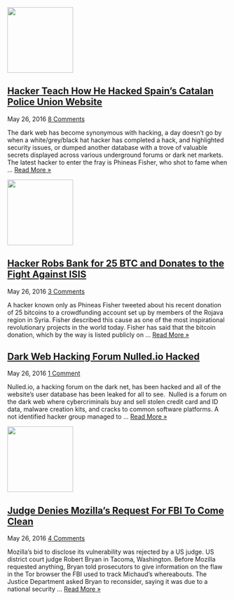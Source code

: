 <article class="item-list">
<div class="post-thumbnail">
<a href="https://www.deepdotweb.com/2016/05/26/police-catalan-hack/" title="Permalink to Hacker Teach How He Hacked Spain’s Catalan Police Union Website" rel="bookmark">
<img width="150" height="150" src="https://www.deepdotweb.com/wp-content/uploads/2016/05/hackertutorial-150x150.png" class="attachment-thumbnail size-thumbnail wp-post-image" alt="" srcset="https://www.deepdotweb.com/wp-content/uploads/2016/05/hackertutorial-150x150.png 150w, https://www.deepdotweb.com/wp-content/uploads/2016/05/hackertutorial-55x55.png 55w, https://www.deepdotweb.com/wp-content/uploads/2016/05/hackertutorial-50x50.png 50w" sizes="(max-width: 150px) 100vw, 150px" /> <span class="overlay-icon"></span>
</a>
</div>
<h2 class="post-box-title"><a href="https://www.deepdotweb.com/2016/05/26/police-catalan-hack/" title="Permalink to Hacker Teach How He Hacked Spain’s Catalan Police Union Website" rel="bookmark">Hacker Teach How He Hacked Spain’s Catalan Police Union Website</a></h2>
<p class="post-meta">
<span>May 26, 2016</span>
<span><a href="https://www.deepdotweb.com/2016/05/26/police-catalan-hack/#comments">8 Comments</a></span>
</p>
<div class="entry">
<p>The dark web has become synonymous with hacking, a day doesn’t go by when a white/grey/black hat hacker has completed a hack, and highlighted security issues, or dumped another database with a trove of valuable secrets displayed across various underground forums or dark net markets. The latest hacker to enter the fray is Phineas Fisher, who shot to fame when ... <a class="more-link" href="https://www.deepdotweb.com/2016/05/26/police-catalan-hack/">Read More &raquo;</a></p>
</div>
<div class="clear"></div>
</article>

<article class="item-list">
<div class="post-thumbnail">
<a href="https://www.deepdotweb.com/2016/05/26/hacker-robs-bank-25-btc-donates-fight-isis/" title="Permalink to Hacker Robs Bank for 25 BTC and Donates to the Fight Against ISIS" rel="bookmark">
<img width="150" height="150" src="https://www.deepdotweb.com/wp-content/uploads/2016/05/hack-150x150.png" class="attachment-thumbnail size-thumbnail wp-post-image" alt="" srcset="https://www.deepdotweb.com/wp-content/uploads/2016/05/hack-150x150.png 150w, https://www.deepdotweb.com/wp-content/uploads/2016/05/hack-55x55.png 55w, https://www.deepdotweb.com/wp-content/uploads/2016/05/hack-50x50.png 50w" sizes="(max-width: 150px) 100vw, 150px" /> <span class="overlay-icon"></span>
</a>
</div>
<h2 class="post-box-title"><a href="https://www.deepdotweb.com/2016/05/26/hacker-robs-bank-25-btc-donates-fight-isis/" title="Permalink to Hacker Robs Bank for 25 BTC and Donates to the Fight Against ISIS" rel="bookmark">Hacker Robs Bank for 25 BTC and Donates to the Fight Against ISIS</a></h2>
<p class="post-meta">
<span>May 26, 2016</span>
<span><a href="https://www.deepdotweb.com/2016/05/26/hacker-robs-bank-25-btc-donates-fight-isis/#comments">3 Comments</a></span>
</p>
<div class="entry">
<p>A hacker known only as Phineas Fisher tweeted about his recent donation of 25 bitcoins to a crowdfunding account set up by members of the Rojava region in Syria. Fisher described this cause as one of the most inspirational revolutionary projects in the world today. Fisher has said that the bitcoin donation, which by the way is listed publicly on ... <a class="more-link" href="https://www.deepdotweb.com/2016/05/26/hacker-robs-bank-25-btc-donates-fight-isis/">Read More &raquo;</a></p>
</div>
<div class="clear"></div>
</article>

<article class="item-list">
<h2 class="post-box-title"><a href="https://www.deepdotweb.com/2016/05/26/dark-web-hacking-forum-nulled-io-hacked/" title="Permalink to Dark Web Hacking Forum Nulled.io Hacked" rel="bookmark">Dark Web Hacking Forum Nulled.io Hacked</a></h2>
<p class="post-meta">
<span>May 26, 2016</span>
<span><a href="https://www.deepdotweb.com/2016/05/26/dark-web-hacking-forum-nulled-io-hacked/#comments">1 Comment</a></span>
</p>
<div class="entry">
<p>Nulled.io, a hacking forum on the dark net, has been hacked and all of the website’s user database has been leaked for all to see.  Nulled is a forum on the dark web where cybercriminals buy and sell stolen credit card and ID data, malware creation kits, and cracks to common software platforms. A not identified hacker group managed to ... <a class="more-link" href="https://www.deepdotweb.com/2016/05/26/dark-web-hacking-forum-nulled-io-hacked/">Read More &raquo;</a></p>
</div>
<div class="clear"></div>
</article>

<article class="item-list">
<div class="post-thumbnail">
<a href="https://www.deepdotweb.com/2016/05/26/judge-denies-mozillas-request-fbi-come-clean/" title="Permalink to Judge Denies Mozilla’s Request For FBI To Come Clean" rel="bookmark">
<img width="150" height="150" src="https://www.deepdotweb.com/wp-content/uploads/2016/05/moz-150x150.jpg" class="attachment-thumbnail size-thumbnail wp-post-image" alt="" srcset="https://www.deepdotweb.com/wp-content/uploads/2016/05/moz-150x150.jpg 150w, https://www.deepdotweb.com/wp-content/uploads/2016/05/moz-55x55.jpg 55w, https://www.deepdotweb.com/wp-content/uploads/2016/05/moz-50x50.jpg 50w" sizes="(max-width: 150px) 100vw, 150px" /> <span class="overlay-icon"></span>
</a>
</div>
<h2 class="post-box-title"><a href="https://www.deepdotweb.com/2016/05/26/judge-denies-mozillas-request-fbi-come-clean/" title="Permalink to Judge Denies Mozilla’s Request For FBI To Come Clean" rel="bookmark">Judge Denies Mozilla’s Request For FBI To Come Clean</a></h2>
<p class="post-meta">
<span>May 26, 2016</span>
<span><a href="https://www.deepdotweb.com/2016/05/26/judge-denies-mozillas-request-fbi-come-clean/#comments">4 Comments</a></span>
</p>
<div class="entry">
<p>Mozilla’s bid to disclose its vulnerability was rejected by a US judge. US district court judge Robert Bryan in Tacoma, Washington. Before Mozilla requested anything, Bryan told prosecutors to give information on the flaw in the Tor browser the FBI used to track Michaud’s whereabouts. The Justice Department asked Bryan to reconsider, saying it was due to a national security ... <a class="more-link" href="https://www.deepdotweb.com/2016/05/26/judge-denies-mozillas-request-fbi-come-clean/">Read More &raquo;</a></p>
</div>
<div class="clear"></div>
</article>


